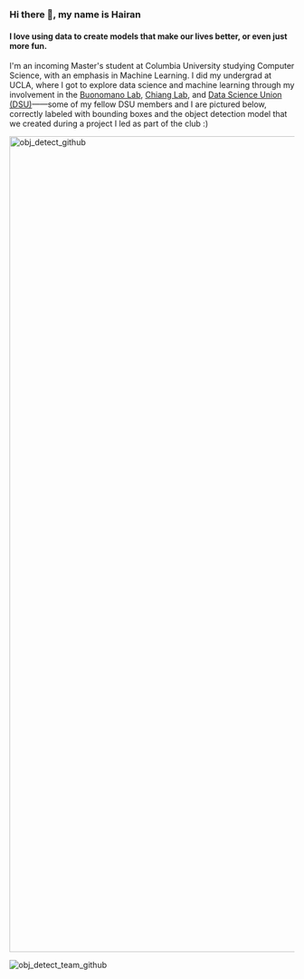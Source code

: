 ### Hi there 👋, my name is Hairan
#### I love using data to create models that make our lives better, or even just more fun. 

I'm an incoming Master's student at Columbia University studying Computer Science, with an emphasis in Machine Learning. I did my undergrad at UCLA, where I got to explore data science and machine learning through my involvement in the [Buonomano Lab](https://www.buonomanolab.com/), [Chiang Lab](https://www.uclahealth.org/departments/neurosurgery/research/research-scientists/jeffrey-chiang-phd), and [Data Science Union (DSU)](https://datascienceunion.com/)——some of my fellow DSU members and I are pictured below, correctly labeled with bounding boxes and the object detection model that we created during a project I led as part of the club :) 

<img width="1440" alt="obj_detect_github" src="https://github.com/user-attachments/assets/c77f8819-c165-4321-a272-96d5163f0f19">

![obj_detect_team_github](https://github.com/user-attachments/assets/857b37f7-022a-411c-8764-4fcf7aff4236)





